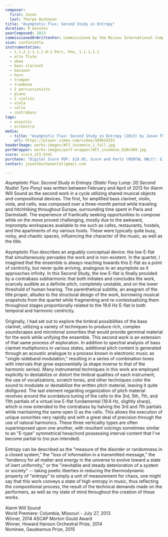 ```yaml
---
composer:
  first: Jason
  last: Thorpe Buchanan
title: "Asymptotic Flux: Second Study in Entropy"
duration: 9 minutes
yearComposed: 2013
commissionedOrWrittenFor: Commissioned by the Mizzou International Composers Festival for Alarm Will Sound
size: sinfonietta
instrumentation:
  - 1.1.2.1-1.1.1.0-2 Perc, Pno, 1.1.1.1.1
  - alto flute
  - oboe
  - bass clarinet
  - bassoon
  - horn
  - trumpet
  - trombone
  - 2 percussionists
  - piano
  - 2 violins
  - viola
  - cello
  - contrabass
tags:
  - acoustic
  - orchestra
media:
  - title: "Asymptotic Flux: Second Study in Entropy (2013) by Jason Thorpe Buchanan"
    url: https://player.vimeo.com/video/109624253
headerImage: works-images/AF2_insomnio_1_full.jpg
portWrapper: works-images/port-wrapper/AF2_insomnio_620x360.jpg
score: score_af2.html
purchase: "Digital Score PDF: $19.95, Score and Parts (RENTAL ONLY): $149.95"
contact: jasontbuchanan[at]gmail.com

---
```

<em>Asymptotic Flux: Second Study in Entropy (Static Foxy Lump: [II] Second Nudist Tyre Pony)</em> was written between February and April of 2013 for Alarm Will Sound as the second work in a cycle utilizing shared musical objects and compositional devices. The first, for amplified bass clarinet, violin, viola, and cello, was composed over a three-month period while traveling and hitchhiking throughout Europe, surrounding time spent in Paris and Darmstadt. The experience of frantically seeking opportunities to compose while on the move proved challenging, mostly due to the awkward, impromptu workspaces available to me such as cafes, restaurants, hostels, and the apartments of my various hosts. These were typically quite busy, noisy, and chaotic spaces, influencing the character of the music, as well as the title.<br><br>
Asymptotic Flux describes an arguably conceptual device: the low E-flat that simultaneously pervades the work and is non-existent. In the quartet, I imagined that the ensemble is always reaching towards this E-flat as a point of centricity, but never quite arriving, analogous to an asymptote as it approaches infinity. In this Second Study, the low E-flat is finally provided by a contrabass subharmonic that both initiates and concludes the work, scarcely audible as a definite pitch, completely unstable, and on the lower threshold of human hearing. The parenthetical subtitle, an anagram of the title proper, alludes to the structural design of the work, borrowing musical snapshots from the quartet while fragmenting and re-contextualizing them throughout stages proportionally related to the 19.6 Hz E-flat in both temporal and harmonic centricity.<br><br>
Originally, I had set out to explore the timbral possibilities of the bass clarinet, utilizing a variety of techniques to produce rich, complex soundscapes and microtonal sonorities that would provide germinal material for the work while unifying the ensemble. This second work is an extension of that same process of exploration. In addition to spectral analysis of bass clarinet multiphonics in various states, additional pitch content is generated through an acoustic analogue to a process known in electronic music as "single-sideband modulation," resulting in a series of combination tones with intervals that grow exponentially (a shape inverse to that of the harmonic series). Many instrumental techniques in this work are employed explicitly to destabilize or distort the timbral qualities of each instrument; the use of vocalizations, scratch tones, and other techniques color the sound to modulate or destabilize the written pitch material, leaving it quite disfigured.
The last element regarding organization of pitch material revolves around the scordatura tuning of the cello to the 3rd, 5th, 7th, and 11th partials of a virtual low E-flat fundamental (19.6 Hz, slightly sharp), which is now extended to the contrabass by halving the 3rd and 7th partials while maintaining the same open G as the cello. This allows the execution of unique sonorities very rapidly and with a great deal of precision through the use of natural harmonics. These three verticality types are often superimposed upon one another, with resultant voicings sometimes similar to an "E-type" symmetrical hexachord possessing interval content that I've become partial to (no pun intended). <br><br>
Entropy can be described as the "measure of the disorder or randomness in a closed system," the "loss of information in a transmitted message," the "tendency for all matter and energy in the universe to evolve toward a state of inert uniformity," or the "inevitable and steady deterioration of a system or society" -- taking poetic liberties in reducing the thermodynamic property of "entropy" to simply a unit of measurement for chaos, one might say that this work conveys a state of high entropy in music, thus reflecting the compositional process, the result of the technical demands made on the performers, as well as my state of mind throughout the creation of these works.
<br><br>
Alarm Will Sound<br>
World Premiere: Columbia, Missouri - July 27, 2013<br>
Winner, 2014 ASCAP Morton Gould Award<br>
Winner, Howard Hanson Orchestral Prize, 2014<br>
Nominee, Gaudeamus Prize, 2015
